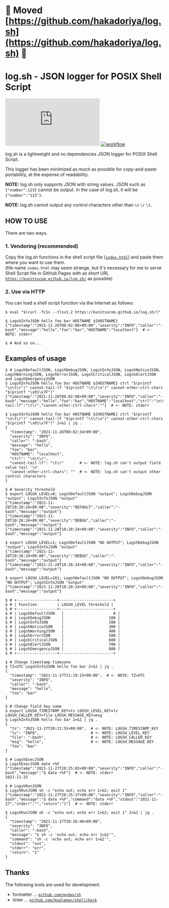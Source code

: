 # 🚧 Moved [https://github.com/hakadoriya/log.sh](https://github.com/hakadoriya/log.sh) 🚧

# log.sh - JSON logger for POSIX Shell Script

[![license](https://img.shields.io/github/license/kunitsucom/log.sh)](LICENSE)
[![workflow](https://github.com/kunitsucom/log.sh/workflows/sh-test/badge.svg)](https://github.com/kunitsucom/log.sh/tree/main)

log.sh is a lightweight and no dependencies JSON logger for POSIX Shell Script.  

This logger has been minimized as much as possible for copy-and-paste portability, at the expense of readability.  

**NOTE:** log.sh only supports JSON with string values. JSON such as `{"number":123}` cannot be output. In the case of log.sh, it will be `{"number":"123"}`.  

**NOTE:** log.sh cannot output any control characters other than `\n` `\r` `\t`.  

## HOW TO USE

There are two ways.  

### 1. Vendoring (recommended)

Copy the log.sh functions in the shell script file ([`index.html`](/index.html)) and paste them where you want to use them.  
(file name `index.html` may seem strange, but it's necessary for me to serve Shell Script file in GitHub Pages with as short URL [`https://kunitsucom.github.io/log.sh/`](https://kunitsucom.github.io/log.sh/) as possible)  

### 2. Use via HTTP

You can load a shell script function via the Internet as follows:  

```console
$ eval "$(curl -fLSs --tlsv1.2 https://kunitsucom.github.io/log.sh/)"

$ LogshInfoJSON hello foo bar HOSTNAME ${HOSTNAME}
{"timestamp":"2021-11-26T08:02:08+09:00","severity":"INFO","caller":"-bash","message":"hello","foo":"bar","HOSTNAME":"localhost"}  # <- NOTE: stderr

$ # And so on...
```

## Examples of usage

```console
$ # LogshDefaultJSON, LogshDebugJSON, LogshInfoJSON, LogshNoticeJSON, LogshWarningJSON, LogshErrorJSON, LogshCriticalJSON, LogshAlertJSON and LogshEmergencyJSON
$ LogshInfoJSON hello foo bar HOSTNAME ${HOSTNAME} ctrl "$(printf "\n\t\r")" cannot-tail-lf "$(printf "\t\r\n")" cannot-other-ctrl-chars "$(printf "\x01\x7F")"
{"timestamp":"2021-11-26T08:02:08+09:00","severity":"INFO","caller":"-bash","message":"hello","foo":"bar","HOSTNAME":"localhost","ctrl":"\n\t\r","cannot-tail-lf":"\t\r","cannot-other-ctrl-chars":""}  # <- NOTE: stderr

$ LogshInfoJSON hello foo bar HOSTNAME ${HOSTNAME} ctrl "$(printf "\n\t\r")" cannot-tail-lf "$(printf "\t\r\n")" cannot-other-ctrl-chars "$(printf "\x01\x7F")" 2>&1 | jq .
{
  "timestamp": "2021-11-26T08:02:34+09:00",
  "severity": "INFO",
  "caller": "-bash",
  "message": "hello",
  "foo": "bar",
  "HOSTNAME": "localhost",
  "ctrl": "\n\t\r",
  "cannot-tail-lf": "\t\r"       # <- NOTE: log.sh can't output field value tail '\n'
  "cannot-other-ctrl-chars": ""  # <- NOTE: log.sh can't output other control characters
}
```

```console
$ # Severity threshold
$ export LOGSH_LEVEL=0; LogshDefaultJSON "output"; LogshDebugJSON "output"; LogshInfoJSON "output"
{"timestamp":"2021-11-28T10:28:24+09:00","severity":"DEFAULT","caller":"-bash","message":"output"}
{"timestamp":"2021-11-28T10:28:24+09:00","severity":"DEBUG","caller":"-bash","message":"output"}
{"timestamp":"2021-11-28T10:28:24+09:00","severity":"INFO","caller":"-bash","message":"output"}

$ export LOGSH_LEVEL=1; LogshDefaultJSON "NO OUTPUT"; LogshDebugJSON "output"; LogshInfoJSON "output"
{"timestamp":"2021-11-28T10:28:24+09:00","severity":"DEBUG","caller":"-bash","message":"output"}
{"timestamp":"2021-11-28T10:28:24+09:00","severity":"INFO","caller":"-bash","message":"output"}

$ export LOGSH_LEVEL=101; LogshDefaultJSON "NO OUTPUT"; LogshDebugJSON "NO OUTPUT"; LogshInfoJSON "output"
{"timestamp":"2021-11-28T10:28:24+09:00","severity":"INFO","caller":"-bash","message":"output"}

$ # +------------------+------------------------+
$ # | Function         | LOGSH_LEVEL threshold |
$ # +------------------+------------------------+
$ # | LogshDefaultJSON   |                      0 |
$ # | LogshDebugJSON     |                    100 |
$ # | LogshInfoJSON      |                    200 |
$ # | LogshNoticeJSON    |                    300 |
$ # | LogshWarningJSON   |                    400 |
$ # | LogshErrorJSON     |                    500 |
$ # | LogshCriticalJSON  |                    600 |
$ # | LogshAlertJSON     |                    700 |
$ # | LogshEmergencyJSON |                    800 |
$ # +------------------+------------------------+
```

```console
$ # Change timestamp timezone
$ TZ=UTC LogshInfoJSON hello foo bar 2>&1 | jq .
{
  "timestamp": "2021-11-27T11:19:15+00:00",  # <- NOTE: TZ=UTC
  "severity": "INFO",
  "caller": "-bash",
  "message": "hello",
  "foo": "bar"
}
```

```console
$ # Change field key name
$ export LOGSH_TIMESTAMP_KEY=ts LOGSH_LEVEL_KEY=lv LOGSH_CALLER_KEY=file LOGSH_MESSAGE_KEY=msg
$ LogshInfoJSON hello foo bar 2>&1 | jq .
{
  "ts": "2021-11-27T20:21:55+09:00",  # <- NOTE: LOGSH_TIMESTAMP_KEY
  "lv": "INFO",                       # <- NOTE: LOGSH_LEVEL_KEY
  "file": "-bash",                    # <- NOTE: LOGSH_CALLER_KEY
  "msg": "hello",                     # <- NOTE: LOGSH_MESSAGE_KEY
  "foo": "bar"
}
```

```console
$ # LogshExecJSON
$ LogshExecJSON date +%F
{"timestamp":"2021-11-27T20:25:03+09:00","severity":"INFO","caller":"-bash","message":"$ date +%F"}  # <- NOTE: stderr
2021-11-25
```

```console
$ # LogshRunJSON
$ LogshRunJSON sh -c "echo out; echo err 1>&2; exit 1"
{"timestamp":"2021-11-27T20:25:27+09:00","severity":"INFO","caller":"-bash","message":"$ date +%F","command":"date +%F","stdout":"2021-11-27","stderr":"","return":"1"}  # <- NOTE: stderr

$ LogshRunJSON sh -c "echo out; echo err 1>&2; exit 1" 2>&1 | jq .
{
  "timestamp": "2021-11-27T20:26:46+09:00",
  "severity": "INFO",
  "caller": "-bash",
  "message": "$ sh -c 'echo out; echo err 1>&2'",
  "command": "sh -c 'echo out; echo err 1>&2'",
  "stdout": "out",
  "stderr": "err",
  "return": "1"
}
```

## Thanks

The following tools are used for development.  

- formatter ... [`github.com/mvdan/sh`](https://github.com/mvdan/sh)
- linter    ... [`github.com/koalaman/shellcheck`](https://github.com/koalaman/shellcheck)
